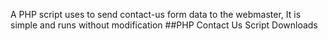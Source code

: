 A PHP script uses to send contact-us form data to the webmaster, It is simple and runs without modification
##PHP Contact Us Script Downloads
